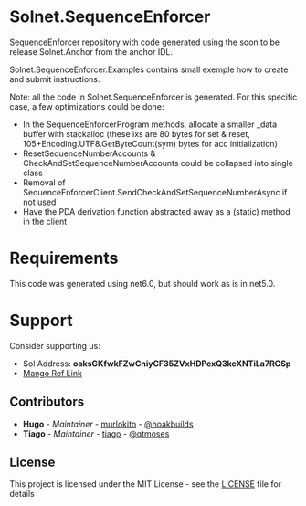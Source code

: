 # Solnet.SequenceEnforcer

SequenceEnforcer repository with code generated using the soon to be release Solnet.Anchor from the anchor IDL.

Solnet.SequenceEnforcer.Examples contains small exemple how to create and submit instructions.

Note: all the code in Solnet.SequenceEnforcer is generated. For this specific case, a few optimizations could be done:
* In the SequenceEnforcerProgram methods, allocate a smaller _data buffer with stackalloc (these ixs are 80 bytes for set & reset, 105+Encoding.UTF8.GetByteCount(sym) bytes for acc initialization)
* ResetSequenceNumberAccounts & CheckAndSetSequenceNumberAccounts could be collapsed into single class
* Removal of SequenceEnforcerClient.SendCheckAndSetSequenceNumberAsync if not used
* Have the PDA derivation function abstracted away as a (static) method in the client

# Requirements

This code was generated using net6.0, but should work as is in net5.0.



# Support

Consider supporting us:

* Sol Address: **oaksGKfwkFZwCniyCF35ZVxHDPexQ3keXNTiLa7RCSp**
* [Mango Ref Link](https://trade.mango.markets/?ref=MangoSharp)



## Contributors

* **Hugo** - *Maintainer* - [murlokito](https://github.com/murlokito) - [@hoakbuilds](twitter.com/hoakbuilds)
* **Tiago** - *Maintainer* - [tiago](https://github.com/tiago18c) - [@qtmoses](twitter.com/qtmoses)

## License

This project is licensed under the MIT License - see the [LICENSE](https://github.com/bmresearch/Solnet.Serum/blob/master/LICENSE) file for details